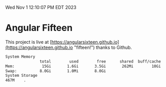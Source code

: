 Wed Nov  1 12:10:07 PM EDT 2023

# Angular Fifteen


This project is live at [https://angularsixteen.github.io](https://angularsixteen.github.io "fifteen!") thanks to Github.

```bash
System Memory
               total        used        free      shared  buff/cache   available
Mem:            15Gi       1.6Gi       3.5Gi       262Mi        10Gi        12Gi
Swap:          8.0Gi       1.0Mi       8.0Gi
System Storage
467M	.
```
```bash
